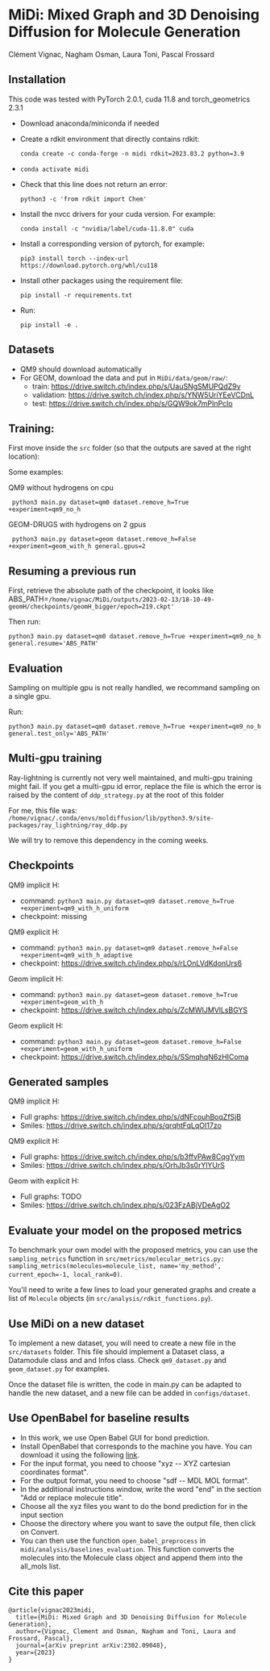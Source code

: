 # MiDi: Mixed Graph and 3D Denoising Diffusion for Molecule Generation

Clément Vignac, Nagham Osman, Laura Toni, Pascal Frossard


## Installation

This code was tested with PyTorch 2.0.1, cuda 11.8 and torch_geometrics 2.3.1

  - Download anaconda/miniconda if needed
  - Create a rdkit environment that directly contains rdkit:
    
    ```conda create -c conda-forge -n midi rdkit=2023.03.2 python=3.9```
  - `conda activate midi`
  - Check that this line does not return an error:
    
    ``` python3 -c 'from rdkit import Chem' ```
  - Install the nvcc drivers for your cuda version. For example:
    
    ```conda install -c "nvidia/label/cuda-11.8.0" cuda```
  - Install a corresponding version of pytorch, for example: 
    
    ```pip3 install torch --index-url https://download.pytorch.org/whl/cu118```
  - Install other packages using the requirement file: 
    
    ```pip install -r requirements.txt```

  - Run:
    
    ```pip install -e .```



## Datasets

  - QM9 should download automatically
  - For GEOM, download the data and put in `MiDi/data/geom/raw/`:
    - train: https://drive.switch.ch/index.php/s/UauSNgSMUPQdZ9v
    - validation: https://drive.switch.ch/index.php/s/YNW5UriYEeVCDnL
    - test: https://drive.switch.ch/index.php/s/GQW9ok7mPInPcIo
  
## Training:

First move inside the `src` folder (so that the outputs are saved at the right location):

Some examples:

QM9 without hydrogens on cpu

``` python3 main.py dataset=qm0 dataset.remove_h=True +experiment=qm9_no_h```

GEOM-DRUGS with hydrogens on 2 gpus

``` python3 main.py dataset=geom dataset.remove_h=False +experiment=geom_with_h general.gpus=2```


## Resuming a previous run

First, retrieve the absolute path of the checkpoint, it looks like
ABS_PATH=`/home/vignac/MiDi/outputs/2023-02-13/18-10-49-geomH/checkpoints/geomH_bigger/epoch=219.ckpt'`

Then run:

``` python3 main.py dataset=qm0 dataset.remove_h=True +experiment=qm9_no_h general.resume='ABS_PATH' ```


## Evaluation

Sampling on multiple gpu is not really handled, we recommand sampling on a single gpu.

Run:

``` python3 main.py dataset=qm0 dataset.remove_h=True +experiment=qm9_no_h general.test_only='ABS_PATH' ```


## Multi-gpu training

Ray-lightning is currently not very well maintained, and multi-gpu training might fail. If you get a multi-gpu id error,
replace the file is which the error is raised by the content of `ddp_strategy.py` at the root of this folder

For me, this file was: `/home/vignac/.conda/envs/moldiffusion/lib/python3.9/site-packages/ray_lightning/ray_ddp.py`

We will try to remove this dependency in the coming weeks.

## Checkpoints

QM9 implicit H:
  - command: `python3 main.py dataset=qm9 dataset.remove_h=True +experiment=qm9_with_h_uniform`
  - checkpoint: missing

QM9 explicit H: 
  - command: `python3 main.py dataset=qm9 dataset.remove_h=False +experiment=qm9_with_h_adaptive`
  - checkpoint: https://drive.switch.ch/index.php/s/rLOnLVdKdonUrs6

Geom implicit H:
  - command: `python3 main.py dataset=geom dataset.remove_h=True +experiment=geom_with_h`
  - checkpoint: https://drive.switch.ch/index.php/s/ZcMWIJMVlLsBGYS

Geom explicit H:
  - command: `python3 main.py dataset=geom dataset.remove_h=False +experiment=geom_with_h_uniform`
  - checkpoint: https://drive.switch.ch/index.php/s/SSmqhqN6zHIComa



## Generated samples

QM9 implicit H:
  - Full graphs: https://drive.switch.ch/index.php/s/dNFcouhBoqZfSjB
  - Smiles: https://drive.switch.ch/index.php/s/qrqhtFqLqOI17zo

QM9 explicit H:
  - Full graphs: https://drive.switch.ch/index.php/s/b3ffvPAw8CqgYym
  - Smiles: https://drive.switch.ch/index.php/s/OrhJb3s0rYlYUrS

Geom with explicit H:
  - Full graphs: TODO
  - Smiles: https://drive.switch.ch/index.php/s/023FzABjVDeAgO2



## Evaluate your model on the proposed metrics

To benchmark your own model with the proposed metrics, you can use the `sampling_metrics` function in 
`src/metrics/molecular_metrics.py: sampling_metrics(molecules=molecule_list, name='my_method', current_epoch=-1, local_rank=0)`.

You'll need to write a few lines to load your generated graphs and create a 
list of `Molecule` objects (in `src/analysis/rdkit_functions.py`).

## Use MiDi on a new dataset

To implement a new dataset, you will need to create a new file in the `src/datasets` folder. 
This file should implement a Dataset class, a Datamodule class and and Infos class. 
Check `qm9_dataset.py` and `geom_dataset.py` for examples.

Once the dataset file is written, the code in main.py can be adapted to handle the new dataset, and a new file can be added in `configs/dataset`.

## Use OpenBabel for baseline results

- In this work, we use Open Babel GUI for bond prediction.
- Install OpenBabel that corresponds to the machine you have. You can download it using the following [link](https://openbabel.org/wiki/Category:Installation).
- For the input format, you need to choose "xyz -- XYZ cartesian coordinates format".
- For the output format, you need to choose "sdf -- MDL MOL format".
- In the additional instructions window, write the word "end" in the section "Add or replace molecule title".
- Choose all the xyz files you want to do the bond prediction for in the input section
- Choose the directory where you want to save the output file, then click on Convert.
- You can then use the function `open_babel_preprocess` in `midi/analysis/baselines_evaluation`.
  This function converts the molecules into the Molecule class object and append them into the all_mols list. 

## Cite this paper

```
@article{vignac2023midi,
  title={MiDi: Mixed Graph and 3D Denoising Diffusion for Molecule Generation},
  author={Vignac, Clement and Osman, Nagham and Toni, Laura and Frossard, Pascal},
  journal={arXiv preprint arXiv:2302.09048},
  year={2023}
}
```